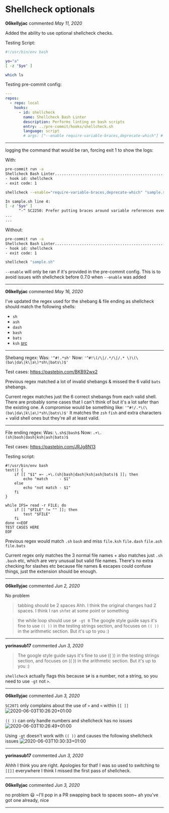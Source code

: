 # Shellcheck optionals

**06kellyjac** commented *May 11, 2020*

Added the ability to use optional shellcheck checks.

Testing Script:

```bash
#!/usr/bin/env bash

yo="a"
[ -z "$yo" ]

which ls
```

Testing pre-commit config:

```yaml
---
repos:
  - repo: local
    hooks:
      - id: shellcheck
        name: Shellcheck Bash Linter
        description: Performs linting on bash scripts
        entry: ../pre-commit/hooks/shellcheck.sh
        language: script
        # args: ["--enable require-variable-braces,deprecate-which"] # comment and uncomment
```

---

logging the command that would be ran, forcing exit 1 to show the logs:

With:

```bash
pre-commit run -a
Shellcheck Bash Linter...................................................Failed
- hook id: shellcheck
- exit code: 1

shellcheck --enable="require-variable-braces,deprecate-which" "sample.sh"

In sample.sh line 4:
[ -z "$yo" ]
      ^-^ SC2250: Prefer putting braces around variable references even when not strictly required.
...
...
```

Without:

```bash
pre-commit run -a
Shellcheck Bash Linter...................................................Failed
- hook id: shellcheck
- exit code: 1

shellcheck "sample.sh"
```

`--enable` will only be ran if it's provided in the pre-commit config. This is to avoid issues with shellcheck before 0.7.0 when `--enable` was added
<br />
***


**06kellyjac** commented *May 16, 2020*

I've updated the regex used for the shebang & file ending as shellcheck should match the following shells:

* `sh`
* `ash`
* `dash`
* `bash`
* `bats`
* `ksh`
[src](https://github.com/koalaman/shellcheck/blob/c2a15ce8e906ae6a12bcbe32eac7ac586fbcb59b/src/ShellCheck/Parser.hs#L3186-L3193)

---

Shebang regex:
Was: `'^#!.*sh'`
Now: `'^#!\(/\|/.*/\|/.* \)\(\(ba\|da\|k\|a\)*sh\|bats\)$'`

Test cases:
https://pastebin.com/BKB92wx2

Previous regex matched a lot of invalid shebangs & missed the 6 valid `bats` shebangs.

Current regex matches just the 6 correct shebangs from each valid shell.
There are probably some cases that I can't think of but it's a lot safer than the existing one.
A compromise would be something like: `'^#!/.*\(\(ba\|da\|k\|a\)*sh\|bats\)$'`
It matches the `zsh` `fish` and extra characters + valid shell ones but they're all at least valid.

---

File ending regex:
Was: `\.sh$|bash$`
Now: `.+\.(sh|bash|dash|ksh|ash|bats)$`

Test cases:
https://pastebin.com/JRJg8N13

Testing script:
```
#!/usr/bin/env bash
test() {
	if [[ "$1" =~ .+\.(sh|bash|dash|ksh|ash|bats)$ ]]; then
		echo "match     - $1"
	else
		echo "not match - $1"
	fi
}

while IFS= read -r FILE; do
	if [[ "$FILE" != "" ]]; then
		test "$FILE"
	fi
done <<EOF
TEST CASES HERE
EOF
```

Previous regex would match `.sh` `bash` and miss `file.ksh` `file.dash` `file.ash` `file.bats`

Current regex only matches the 3 normal file names + also matches just `.sh` `.bash` etc, which are very unusual but valid file names.
There's no extra checking for slashes etc because file names & escapes could confuse things, just the extension should be enough.
***

**06kellyjac** commented *Jun 2, 2020*

No problem

> tabbing should be 2 spaces
Ahh. I think the original changes had 2 spaces. I think I ran `shfmt` at some point or something

> the while loop should use `$# -gt 0`
The google style guide says it's fine to use `(( ))` in the testing strings section, and focuses on `(( ))` in the arithmetic section. But it's up to you :)


***

**yorinasub17** commented *Jun 3, 2020*

> The google style guide says it's fine to use (( )) in the testing strings section, and focuses on (( )) in the arithmetic section. But it's up to you :)

`shellcheck` actually flags this because `$#` is a number, not a string, so you need to use `-gt` not `>`.
***

**06kellyjac** commented *Jun 3, 2020*

`SC2071` only complains about the use of `>` and `<` within `[[ ]]`
![2020-06-03T10:26:20+01:00](https://user-images.githubusercontent.com/9866621/83620223-eeddc980-a584-11ea-9575-1a99a8320d34.png)


`(( ))` can only handle numbers and shellcheck has no issues
![2020-06-03T10:26:49+01:00](https://user-images.githubusercontent.com/9866621/83620240-f4d3aa80-a584-11ea-9fea-a1e63591d766.png)

Using `-gt` doesn't work with `(( ))` and causes the following shellcheck issues
![2020-06-03T10:30:33+01:00](https://user-images.githubusercontent.com/9866621/83620714-9eb33700-a585-11ea-80ac-6d79987e1493.png)

***

**yorinasub17** commented *Jun 3, 2020*

Ahhh I think you are right. Apologies for that! I was so used to switching to `[[]]` everywhere I think I missed the first pass of shellcheck.
***

**06kellyjac** commented *Jun 3, 2020*

no problem :smiley:
~I'll pop in a PR swapping back to spaces soon~ ah you've got one already, nice
***

